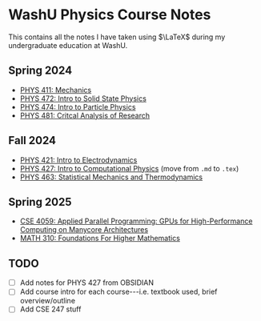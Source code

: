 # WashU Physics Course Notes

This contains all the notes I have taken using $\LaTeX$ during my undergraduate education at WashU. 

## Spring 2024

- [PHYS 411: Mechanics](./spring2024/taylor411)
- [PHYS 472: Intro to Solid State Physics](./spring2024/kittle472)
- [PHYS 474: Intro to Particle Physics](./spring2024/griffiths474)
- [PHYS 481: Critcal Analysis of Research](./spring2024/phys481)

## Fall 2024

- [PHYS 421: Intro to Electrodynamics](./fall2024/phys421)
- [PHYS 427: Intro to Computational Physics](./fall2024/phys427) (move from `.md` to `.tex`)
- [PHYS 463: Statistical Mechanics and Thermodynamics](./fall2024/phys463)

## Spring 2025

- [CSE 4059:  Applied Parallel Programming: GPUs for High-Performance Computing on Manycore Architectures](./spring2025/cse4059)
- [MATH 310: Foundations For Higher Mathematics](./spring2025/math310/)

## TODO 

- [ ] Add notes for PHYS 427 from OBSIDIAN
- [ ] Add course intro for each course---i.e. textbook used, brief overview/outline
- [ ] Add CSE 247 stuff
